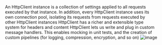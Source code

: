 An HttpClient instance is a collection of settings applied to all requests executed by that instance. In addition, every HttpClient instance uses its own connection pool, isolating its requests from requests executed by other HttpClient instances
HttpClient has a richer and extensible type system for headers and content
HttpClient lets us write and plug in custom message handlers. This enables mocking in unit tests, and the creation of custom pipelines (for logging, compression, encryption, and so on)
![image](https://github.com/user-attachments/assets/9a3a2f09-1416-4fec-824c-6dec28841e2d)
